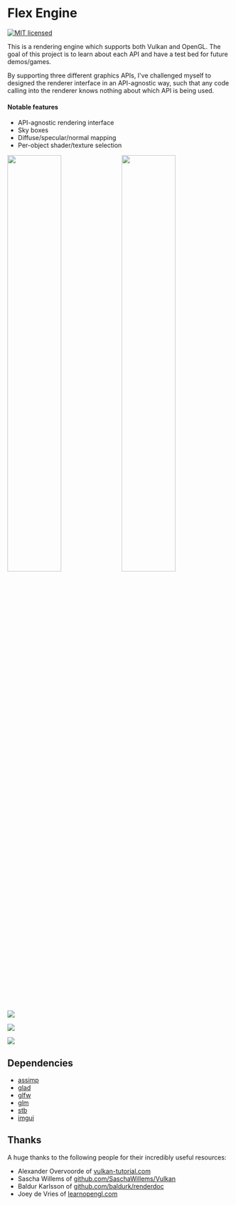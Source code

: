 # Flex Engine

[![MIT licensed](https://img.shields.io/badge/license-MIT-blue.svg)](LICENSE.md)

This is a rendering engine which supports both Vulkan and OpenGL. The goal of this project is to learn about each API and have a test bed for future demos/games.

By supporting three different graphics APIs, I've challenged myself to designed the renderer interface in an API-agnostic way, such that any code calling into the renderer knows nothing about which API is being used.

#### Notable features
- API-agnostic rendering interface
- Sky boxes
- Diffuse/specular/normal mapping
- Per-object shader/texture selection

<div>
  <img src="http://i.imgur.com/CLRQ6tC.jpg" width="49%"/>
  <img src="http://i.imgur.com/sXbc0n5.jpg" width="49%" style="float: right"/>
</div>

![](http://i.imgur.com/mz4mlmE.jpg)

![](http://i.imgur.com/pb8KjRA.png)

![](http://i.imgur.com/uRPPjTa.png)

## Dependencies
 - [assimp](https://github.com/assimp/assimp)
 - [glad](https://github.com/Dav1dde/glad)
 - [glfw](https://github.com/glfw/glfw)
 - [glm](https://github.com/g-truc/glm)
 - [stb](https://github.com/nothings/stb)
 - [imgui](https://github.com/ocornut/imgui)

## Thanks
A huge thanks to the following people for their incredibly useful resources:
 - Alexander Overvoorde of [vulkan-tutorial.com](https://vulkan-tutorial.com/)
 - Sascha Willems of [github.com/SaschaWillems/Vulkan](https://github.com/SaschaWillems/Vulkan)
 - Baldur Karlsson of [github.com/baldurk/renderdoc](https://github.com/baldurk/renderdoc)
 - Joey de Vries of [learnopengl.com](https://learnopengl.com/)
